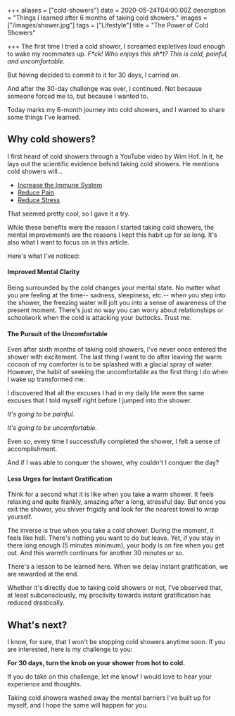 +++
aliases = ["cold-showers"]
date = 2020-05-24T04:00:00Z
description = "Things I learned after 6 months of taking cold showers."
images = ["/images/shower.jpg"]
tags = ["Lifestyle"]
title = "The Power of Cold Showers"

+++
The first time I tried a cold shower, I screamed expletives loud enough to wake my roommates up. _F*ck! Who enjoys this sh_*_t? This is cold, painful, and uncomfortable._

But having decided to commit to it for 30 days, I carried on.

And after the 30-day challenge was over, I continued. Not because someone forced me to, but because I wanted to.

Today marks my 6-month journey into cold showers, and I wanted to share some things I've learned.

## Why cold showers?

I first heard of cold showers through a YouTube video by Wim Hof. In it, he lays out the scientific evidence behind taking cold showers. He mentions cold showers will...

* [Increase the Immune System](https://www.ncbi.nlm.nih.gov/pmc/articles/PMC5025014/)
* [Reduce Pain](https://www.ncbi.nlm.nih.gov/pmc/articles/PMC4049052/)
* [Reduce Stress](https://www.wimhofmethod.com/how-to-relieve-stress)

That seemed pretty cool, so I gave it a try.

While these benefits were the reason I started taking cold showers, the mental improvements are the reasons I kept this habit up for so long. It's also what I want to focus on in this article.

Here's what I've noticed:

#### Improved Mental Clarity

Being surrounded by the cold changes your mental state. No matter what you are feeling at the time-- sadness, sleepiness, etc.-- when you step into the shower, the freezing water will jolt you into a sense of awareness of the present moment. There's just no way you can worry about relationships or schoolwork when the cold is attacking your buttocks. Trust me.

#### The Pursuit of the Uncomfortable

Even after sixth months of taking cold showers, I've never once entered the shower with excitement. The last thing I want to do after leaving the warm cocoon of my comforter is to be splashed with a glacial spray of water. However, the habit of seeking the uncomfortable as the first thing I do when I wake up transformed me.

I discovered that all the excuses I had in my daily life were the same excuses that I told myself right before I jumped into the shower.

_It's going to be painful._

_It's going to be uncomfortable._

Even so, every time I successfully completed the shower, I felt a sense of accomplishment.

And if I was able to conquer the shower, why couldn't I conquer the day?

#### Less Urges for Instant Gratification

Think for a second what it is like when you take a warm shower. It feels relaxing and quite frankly, amazing after a long, stressful day. But once you exit the shower, you shiver frigidly and look for the nearest towel to wrap yourself.

The inverse is true when you take a cold shower. During the moment, it feels like hell. There's nothing you want to do but leave. Yet, if you stay in there long enough (5 minutes minimum), your body is on fire when you get out. And this warmth continues for another 30 minutes or so.

There's a lesson to be learned here. When we delay instant gratification, we are rewarded at the end.

Whether it's directly due to taking cold showers or not, I've observed that, at least subconsciously, my proclivity towards instant gratification has reduced drastically.

## What's next?

I know, for sure, that I won't be stopping cold showers anytime soon. If you are interested, here is my challenge to you:

**For 30 days, turn the knob on your shower from hot to cold.**

If you do take on this challenge, let me know! I would love to hear your experience and thoughts.

Taking cold showers washed away the mental barriers I've built up for myself, and I hope the same will happen for you.